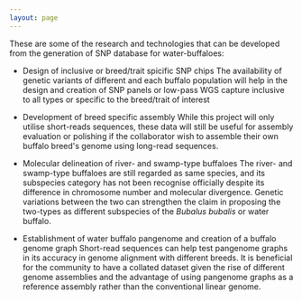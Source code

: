 ```yaml
---
layout: page
---
```


These are some of the research and technologies that can be developed from the generation of SNP database for water-buffaloes:

- Design of inclusive or breed/trait spicific SNP chips
    The availability of genetic variants of different and each buffalo population will help in the design and creation of SNP panels or low-pass WGS capture inclusive to all types or specific to the breed/trait of interest

- Development of breed specific assembly
    While this project will only utilise short-reads sequences, these data will still be useful for assembly evaluation or polishing if the collaborator wish to assemble their own buffalo breed's genome using long-read sequences.

- Molecular delineation of river- and swamp-type buffaloes
    The river- and swamp-type buffaloes are still regarded as same species, and its subspecies category has not been recognise officially despite its difference in chromosome number and molecular divergence. Genetic variations between the two can strengthen the claim in proposing the two-types as different subspecies of the *Bubalus bubalis* or water buffalo.

- Establishment of water buffalo pangenome and creation of a buffalo genome graph
    Short-read sequences can help test pangenome graphs in its accuracy in genome alignment with different breeds.
    It is beneficial for the community to have a collated dataset given the rise of different genome assemblies and the advantage of using pangenome graphs as a reference assembly rather than the conventional linear genome.
